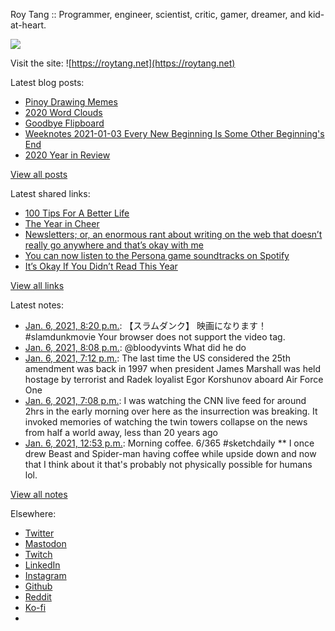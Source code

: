 Roy Tang :: Programmer, engineer, scientist, critic, gamer, dreamer, and kid-at-heart.

![](https://roytang.net/static/img/profile.jpg)

Visit the site: ![https://roytang.net](https://roytang.net)

Latest blog posts:

- [Pinoy Drawing Memes](https://roytang.net/2021/01/pinoy-drawing-memes/)
- [2020 Word Clouds](https://roytang.net/2021/01/word-clouds/)
- [Goodbye Flipboard](https://roytang.net/2021/01/goodbye-flipboard/)
- [Weeknotes 2021-01-03 Every New Beginning Is Some Other Beginning&#x27;s End](https://roytang.net/2021/01/weeknotes-2021-01-03/)
- [2020 Year in Review](https://roytang.net/2021/01/2020-year-in-review/)

[View all posts](https://roytang.net/blog)

Latest shared links:

- [100 Tips For A Better Life](https://roytang.net/2021/01/100-tips-for-a-better-life/)
- [The Year in Cheer](https://roytang.net/2021/01/the-year-in-cheer/)
- [Newsletters; or, an enormous rant about writing on the web that doesn’t really go anywhere and that’s okay with me](https://roytang.net/2021/01/newsletters-or-an-enormous-rant-about-writing-on-the-web-that-doesnt-really-go-anywhere-and-thats-ok/)
- [You can now listen to the Persona game soundtracks on Spotify](https://roytang.net/2021/01/you-can-now-listen-to-the-persona-game-soundtracks-on-spotify/)
- [It’s Okay If You Didn’t Read This Year](https://roytang.net/2021/01/its-okay-if-you-didnt-read-this-year/)

[View all links](https://roytang.net/links)

Latest notes:

- [Jan. 6, 2021, 8:20 p.m.](https://roytang.net/2021/01/1347035294416007168/): 【スラムダンク】 映画になります！ #slamdunkmovie Your browser does not support the video tag.
- [Jan. 6, 2021, 8:08 p.m.](https://roytang.net/2021/01/1347032343945510915/): @bloodyvints What did he do
- [Jan. 6, 2021, 7:12 p.m.](https://roytang.net/2021/01/1347018337990021122/): The last time the US considered the 25th amendment was back in 1997 when president James Marshall was held hostage by terrorist and Radek loyalist Egor Korshunov aboard Air Force One
- [Jan. 6, 2021, 7:08 p.m.](https://roytang.net/2021/01/1347017186317983745/): I was watching the CNN live feed for around 2hrs in the early morning over here as the insurrection was breaking. It invoked memories of watching the twin towers collapse on the news from half a world away, less than 20 years ago
- [Jan. 6, 2021, 12:53 p.m.](https://roytang.net/2021/01/1346922745234223104/): Morning coffee. 6/365 #sketchdaily ** I once drew Beast and Spider-man having coffee while upside down and now that I think about it that&#x27;s probably not physically possible for humans lol.

[View all notes](https://roytang.net/notes)

Elsewhere:

- [Twitter](https://twitter.com/roytang)
- [Mastodon](https://mastodon.technology/@roytang)
- [Twitch](https://twitch.tv/twitchyroy)
- [LinkedIn](https://www.linkedin.com/in/roytang)
- [Instagram](https://instagram.com/roytang0400)
- [Github](https://github.com/roytang)
- [Reddit](https://reddit.com/u/hungryroy)
- [Ko-fi](https://ko-fi.com/roytang)
- [](mailto:hello@roytang.net)